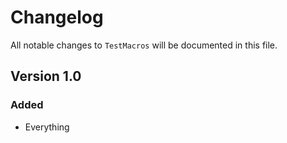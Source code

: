 # Changelog

All notable changes to `TestMacros` will be documented in this file.

## Version 1.0

### Added
- Everything
